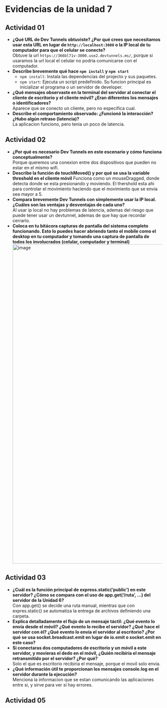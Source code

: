 
# Evidencias de la unidad 7

## Actividad 01
- **¿Qué URL de Dev Tunnels obtuviste? ¿Por qué crees que necesitamos usar esta URL en lugar de ``http://localhost:3000`` o la IP local de tu computador para que el celular se conecte?**  
  Obtuve la url ``https://366bl71v-3000.use2.devtunnels.ms/``, porque si usaramos la url local el celular no podria comunicarse con el computador.
- **Describe brevemente qué hace ``npm install`` y ``npm start``**
  - ``npm install``: Instala las dependencias del projecto y sus paquetes.
  - ``npm start``: Ejecuta un script predefinido. Su funcion principal es inicializar el programa o un servidor de developer.
- **¿Qué mensajes observaste en la terminal del servidor al conectar el cliente de escritorio y el cliente móvil? ¿Eran diferentes los mensajes o identificadores?**  
  Aparece que se conecto un cliente, pero no especifica cual.
- **Describe el comportamiento observado: ¿Funcionó la interacción? ¿Hubo algún retraso (latencia)?**  
  La aplicacion funciono, pero tenia un poco de latencia.
## Actividad 02
- **¿Por qué es necesario Dev Tunnels en este escenario y cómo funciona conceptualmente?**  
  Porque queremos una conexion entre dos dispositivos que pueden no estar en el mismo wifi.
- **Describe la función de touchMoved() y por qué se usa la variable threshold en el cliente móvil**
  Funciona como un mouseDragged, donde detecta donde se esta presionando y moviendo. El thershold esta ahi para controlar el movimiento haciendo que el movimiento que se envia sea mayor a 5.
- **Compara brevemente Dev Tunnels con simplemente usar la IP local. ¿Cuáles son las ventajas y desventajas de cada uno?**  
  Al usar ip local no hay problemas de latencia, ademas del riesgo que puede tener usar un devtunnel, ademas de que hay que recordar cerrarlo.
- **Coloca en tu bitácora capturas de pantalla del sistema completo funcionando. Esto lo puedes hacer abriendo tanto el mobile como el desktop en tu computador y tomando una captura de pantalla de todos los involucrados (celular, computador y terminal)**  
  <img width="1918" height="1026" alt="image" src="https://github.com/user-attachments/assets/a1b56844-0384-47ae-8c99-a6f913dc90bb" />

## Actividad 03
- **¿Cuál es la función principal de express.static(‘public’) en este servidor? ¿Cómo se compara con el uso de app.get(‘/ruta’, …) del servidor de la Unidad 6?**  
  Con app.get() se decide una ruta manual, mientras que con expres.static() se automatiza la entrega de archivos definiendo una carpeta.
- **Explica detalladamente el flujo de un mensaje táctil: ¿Qué evento lo envía desde el móvil? ¿Qué evento lo recibe el servidor? ¿Qué hace el servidor con él? ¿Qué evento lo envía el servidor al escritorio? ¿Por qué se usa socket.broadcast.emit en lugar de io.emit o socket.emit en este caso?**
- **Si conectaras dos computadores de escritorio y un móvil a este servidor, y movieras el dedo en el móvil, ¿Quién recibiría el mensaje retransmitido por el servidor? ¿Por qué?**  
  Solo el que es escritorio recibiria el mensaje, porque el movil solo envia.
- **¿Qué información útil te proporcionan los mensajes console.log en el servidor durante la ejecución?**  
  Menciona la informacion que se estan comunicando las aplicaciones entre si, y sirve para ver si hay errores.

## Actividad 05



